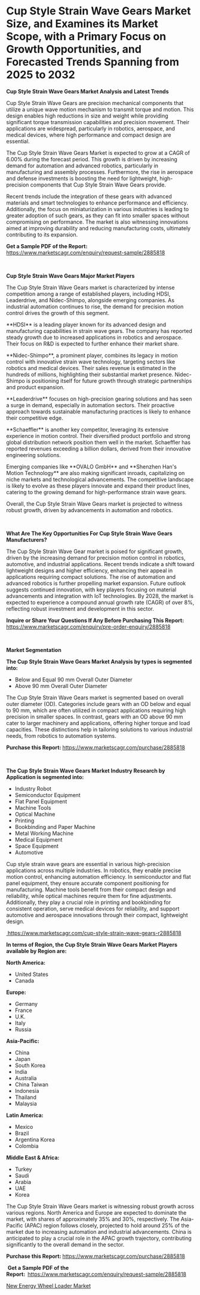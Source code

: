 <p><h1>Cup Style Strain Wave Gears Market Size, and Examines its Market Scope, with a Primary Focus on Growth Opportunities, and Forecasted Trends Spanning from 2025 to 2032</h1></p><p><strong>Cup Style Strain Wave Gears Market Analysis and Latest Trends</strong></p>
<p><p>Cup Style Strain Wave Gears are precision mechanical components that utilize a unique wave motion mechanism to transmit torque and motion. This design enables high reductions in size and weight while providing significant torque transmission capabilities and precision movement. Their applications are widespread, particularly in robotics, aerospace, and medical devices, where high performance and compact design are essential.</p><p>The Cup Style Strain Wave Gears Market is expected to grow at a CAGR of 6.00% during the forecast period. This growth is driven by increasing demand for automation and advanced robotics, particularly in manufacturing and assembly processes. Furthermore, the rise in aerospace and defense investments is boosting the need for lightweight, high-precision components that Cup Style Strain Wave Gears provide. </p><p>Recent trends include the integration of these gears with advanced materials and smart technologies to enhance performance and efficiency. Additionally, the focus on miniaturization in various industries is leading to greater adoption of such gears, as they can fit into smaller spaces without compromising on performance. The market is also witnessing innovations aimed at improving durability and reducing manufacturing costs, ultimately contributing to its expansion.</p></p>
<p><strong>Get a Sample PDF of the Report:&nbsp;</strong> <a href="https://www.marketscagr.com/enquiry/request-sample/2885818?utm_campaign=1902&utm_medium=2&utm_source=Github&utm_content=ia&utm_term=13032025&utm_id=cup-style-strain-wave-gears">https://www.marketscagr.com/enquiry/request-sample/2885818</a></p>
<p>&nbsp;</p>
<p><strong>Cup Style Strain Wave Gears Major Market Players</strong></p>
<p><p>The Cup Style Strain Wave Gears market is characterized by intense competition among a range of established players, including HDSI, Leaderdrive, and Nidec-Shimpo, alongside emerging companies. As industrial automation continues to rise, the demand for precision motion control drives the growth of this segment.</p><p>**HDSI** is a leading player known for its advanced design and manufacturing capabilities in strain wave gears. The company has reported steady growth due to increased applications in robotics and aerospace. Their focus on R&D is expected to further enhance their market share.</p><p>**Nidec-Shimpo**, a prominent player, combines its legacy in motion control with innovative strain wave technology, targeting sectors like robotics and medical devices. Their sales revenue is estimated in the hundreds of millions, highlighting their substantial market presence. Nidec-Shimpo is positioning itself for future growth through strategic partnerships and product expansion.</p><p>**Leaderdrive** focuses on high-precision gearing solutions and has seen a surge in demand, especially in automation sectors. Their proactive approach towards sustainable manufacturing practices is likely to enhance their competitive edge.</p><p>**Schaeffler** is another key competitor, leveraging its extensive experience in motion control. Their diversified product portfolio and strong global distribution network position them well in the market. Schaeffler has reported revenues exceeding a billion dollars, derived from their innovative engineering solutions.</p><p>Emerging companies like **OVALO GmbH** and **Shenzhen Han's Motion Technology** are also making significant inroads, capitalizing on niche markets and technological advancements. The competitive landscape is likely to evolve as these players innovate and expand their product lines, catering to the growing demand for high-performance strain wave gears.</p><p>Overall, the Cup Style Strain Wave Gears market is projected to witness robust growth, driven by advancements in automation and robotics.</p></p>
<p>&nbsp;</p>
<p><strong>What Are The Key Opportunities For Cup Style Strain Wave Gears Manufacturers?</strong></p>
<p><p>The Cup Style Strain Wave Gear market is poised for significant growth, driven by the increasing demand for precision motion control in robotics, automotive, and industrial applications. Recent trends indicate a shift toward lightweight designs and higher efficiency, enhancing their appeal in applications requiring compact solutions. The rise of automation and advanced robotics is further propelling market expansion. Future outlook suggests continued innovation, with key players focusing on material advancements and integration with IoT technologies. By 2028, the market is expected to experience a compound annual growth rate (CAGR) of over 8%, reflecting robust investment and development in this sector.</p></p>
<p><strong>Inquire or Share Your Questions If Any Before Purchasing This Report:</strong> <a href="https://www.marketscagr.com/enquiry/pre-order-enquiry/2885818?utm_campaign=1902&utm_medium=2&utm_source=Github&utm_content=ia&utm_term=13032025&utm_id=cup-style-strain-wave-gears">https://www.marketscagr.com/enquiry/pre-order-enquiry/2885818</a></p>
<p>&nbsp;</p>
<p><strong>Market Segmentation</strong></p>
<p><strong>The Cup Style Strain Wave Gears Market Analysis by types is segmented into:</strong></p>
<p><ul><li>Below and Equal 90 mm Overall Outer Diameter</li><li>Above 90 mm Overall Outer Diameter</li></ul></p>
<p><p>The Cup Style Strain Wave Gears market is segmented based on overall outer diameter (OD). Categories include gears with an OD below and equal to 90 mm, which are often utilized in compact applications requiring high precision in smaller spaces. In contrast, gears with an OD above 90 mm cater to larger machinery and applications, offering higher torque and load capacities. These distinctions help in tailoring solutions to various industrial needs, from robotics to automation systems.</p></p>
<p><strong>Purchase this Report:&nbsp;</strong><a href="https://www.marketscagr.com/purchase/2885818?utm_campaign=1902&utm_medium=2&utm_source=Github&utm_content=ia&utm_term=13032025&utm_id=cup-style-strain-wave-gears">https://www.marketscagr.com/purchase/2885818</a></p>
<p>&nbsp;</p>
<p><strong>The Cup Style Strain Wave Gears Market Industry Research by Application is segmented into:</strong></p>
<p><ul><li>Industry Robot</li><li>Semiconductor Equipment</li><li>Flat Panel Equipment</li><li>Machine Tools</li><li>Optical Machine</li><li>Printing</li><li>Bookbinding and Paper Machine</li><li>Metal Working Machine</li><li>Medical Equipment</li><li>Space Equipment</li><li>Automotive</li></ul></p>
<p><p>Cup style strain wave gears are essential in various high-precision applications across multiple industries. In robotics, they enable precise motion control, enhancing automation efficiency. In semiconductor and flat panel equipment, they ensure accurate component positioning for manufacturing. Machine tools benefit from their compact design and reliability, while optical machines require them for fine adjustments. Additionally, they play a crucial role in printing and bookbinding for consistent operation, serve medical devices for reliability, and support automotive and aerospace innovations through their compact, lightweight design.</p></p>
<p><a href="https://www.marketscagr.com/cup-style-strain-wave-gears-r2885818?utm_campaign=1902&utm_medium=2&utm_source=Github&utm_content=ia&utm_term=13032025&utm_id=cup-style-strain-wave-gears">&nbsp;https://www.marketscagr.com/cup-style-strain-wave-gears-r2885818</a></p>
<p><strong>In terms of Region, the Cup Style Strain Wave Gears Market Players available by Region are:</strong></p>
<p>
    <p> <strong> North America: </strong>
        <ul>
            <li>United States</li>
            <li>Canada</li>
        </ul>
        </p> 
    <p> <strong> Europe: </strong>
        <ul>
            <li>Germany</li>
            <li>France</li>
            <li>U.K.</li>
            <li>Italy</li>
            <li>Russia</li>
        </ul>
        </p> 
    <p> <strong> Asia-Pacific: </strong>
        <ul>
            <li>China</li>
            <li>Japan</li>
            <li>South Korea</li>
            <li>India</li>
            <li>Australia</li>
            <li>China Taiwan</li>
            <li>Indonesia</li>
            <li>Thailand</li>
            <li>Malaysia</li>
        </ul>
        </p> 
    <p> <strong> Latin America: </strong>
        <ul>
            <li>Mexico</li>
            <li>Brazil</li>
            <li>Argentina Korea</li>
            <li>Colombia</li>
        </ul>
        </p> 
    <p> <strong> Middle East & Africa: </strong>
        <ul>
            <li>Turkey</li>
            <li>Saudi</li>
            <li>Arabia</li>
            <li>UAE</li>
            <li>Korea</li>
        </ul>
    </p>
    </p>
<p><p>The Cup Style Strain Wave Gears market is witnessing robust growth across various regions. North America and Europe are expected to dominate the market, with shares of approximately 35% and 30%, respectively. The Asia-Pacific (APAC) region follows closely, projected to hold around 25% of the market due to increasing automation and industrial advancements. China is anticipated to play a crucial role in the APAC growth trajectory, contributing significantly to the overall demand in the sector.</p></p>
<p><strong>Purchase this Report: </strong><a href="https://www.marketscagr.com/purchase/2885818?utm_campaign=1902&utm_medium=2&utm_source=Github&utm_content=ia&utm_term=13032025&utm_id=cup-style-strain-wave-gears">https://www.marketscagr.com/purchase/2885818</a></p>
<p>&nbsp;<strong>Get a Sample PDF of the Report:&nbsp;&nbsp;</strong><a href="https://www.marketscagr.com/enquiry/request-sample/2885818?utm_campaign=1902&utm_medium=2&utm_source=Github&utm_content=ia&utm_term=13032025&utm_id=cup-style-strain-wave-gears">https://www.marketscagr.com/enquiry/request-sample/2885818</a></p>
<p><strong></strong></p>
<p><p><a href="https://github.com/rahu1506/Market-Research-Report-List-7/blob/main/new-energy-wheel-loader-market.md?utm_campaign=1902&utm_medium=2&utm_source=Github&utm_content=ia&utm_term=13032025&utm_id=cup-style-strain-wave-gears">New Energy Wheel Loader Market</a></p></p>